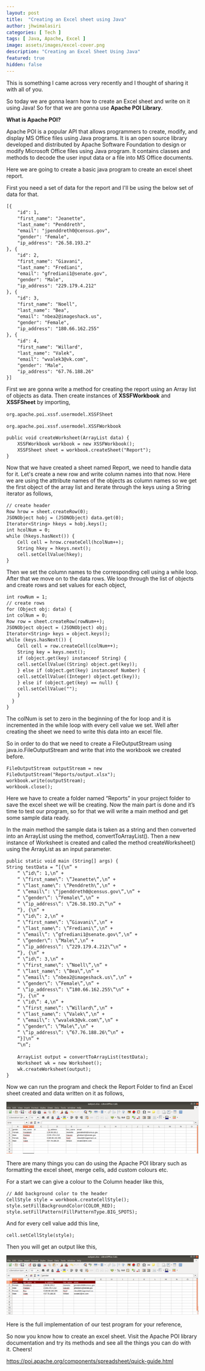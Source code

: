 ```yaml
---
layout: post
title:  "Creating an Excel sheet using Java"
author: jhwimalasiri
categories: [ Tech ]
tags: [ Java, Apache, Excel ]
image: assets/images/excel-cover.png
description: "Creating an Excel Sheet Using Java"
featured: true
hidden: false
---
```


This is something I came across very recently and I thought of sharing it with all of you.

So today we are gonna learn how to create an Excel sheet and write on it using Java! So for that we are gonna use **Apache POI Library**.

**What is Apache POI?**

Apache POI is a popular API that allows programmers to create, modify, and display MS Office files using Java programs. It is an open source library developed and distributed by Apache Software Foundation to design or modify Microsoft Office files using Java program. It contains classes and methods to decode the user input data or a file into MS Office documents.

Here we are going to create a basic java program to create an excel sheet report.

First you need a set of data for the report and I'll be using the below set of data for that.

    [{
        "id": 1,
        "first_name": "Jeanette",
        "last_name": "Penddreth",
        "email": "jpenddreth0@census.gov",
        "gender": "Female",
        "ip_address": "26.58.193.2"
    }, {
        "id": 2,
        "first_name": "Giavani",
        "last_name": "Frediani",
        "email": "gfrediani1@senate.gov",
        "gender": "Male",
        "ip_address": "229.179.4.212"
    }, {
        "id": 3,
        "first_name": "Noell",
        "last_name": "Bea",
        "email": "nbea2@imageshack.us",
        "gender": "Female",
        "ip_address": "180.66.162.255"
    }, {
        "id": 4,
        "first_name": "Willard",
        "last_name": "Valek",
        "email": "wvalek3@vk.com",
        "gender": "Male",
        "ip_address": "67.76.188.26"
    }]

First we are gonna write a method for creating the report using an Array list of objects as data. Then create instances of **XSSFWorkbook** and **XSSFSheet** by importing,

`org.apache.poi.xssf.usermodel.XSSFSheet`

`org.apache.poi.xssf.usermodel.XSSFWorkbook`

    public void createWorksheet(ArrayList data) {
        XSSFWorkbook workbook = new XSSFWorkbook();
        XSSFSheet sheet = workbook.createSheet("Report");
    }

Now that we have created a sheet named Report, we need to handle data for it. Let's create a new row and write column names into that now. Here we are using the attribute names of the objects as column names so we get the first object of the array list and iterate through the keys using a String iterator as follows,

    // create header
    Row hrow = sheet.createRow(0);
    JSONObject hobj = (JSONObject) data.get(0);
    Iterator<String> hkeys = hobj.keys();
    int hcolNum = 0;
    while (hkeys.hasNext()) {
        Cell cell = hrow.createCell(hcolNum++);
        String hkey = hkeys.next();
        cell.setCellValue(hkey);
    }

Then we set the column names to the corresponding cell using a while loop. After that we move on to the data rows. We loop through the list of objects and create rows and set values for each object,

    int rowNum = 1;
    // create rows
    for (Object obj: data) {
    int colNum = 0;
    Row row = sheet.createRow(rowNum++);
    JSONObject object = (JSONObject) obj;
    Iterator<String> keys = object.keys();
    while (keys.hasNext()) {
        Cell cell = row.createCell(colNum++);
        String key = keys.next();
        if (object.get(key) instanceof String) {
        cell.setCellValue((String) object.get(key));
        } else if (object.get(key) instanceof Number) {
        cell.setCellValue((Integer) object.get(key));
        } else if (object.get(key) == null) {
        cell.setCellValue("");
        }
      }
    }

The colNum is set to zero in the beginning of the for loop and it is incremented in the while loop with every cell value we set. Well after creating the sheet we need to write this data into an excel file.

So in order to do that we need to create a FileOutputStream using java.io.FileOutputStream and write that into the workbook we created before.

    FileOutputStream outputStream = new FileOutputStream("Reports/output.xlsx");
    workbook.write(outputStream);
    workbook.close();

Here we have to create a folder named “Reports” in your project folder to save the excel sheet we will be creating. Now the main part is done and it’s time to test our program, so for that we will write a main method and get some sample data ready.

In the main method the sample data is taken as a string and then converted into an ArrayList using the method, convertToArrayList(). Then a new instance of Worksheet is created and called the method createWorksheet() using the ArrayList as an input parameter.

    public static void main (String[] args) {
    String testData = “[{\n” +
        “ \”id\”: 1,\n” +
        “ \”first_name\”: \”Jeanette\”,\n” +
        “ \”last_name\”: \”Penddreth\”,\n” +
        “ \”email\”: \”jpenddreth0@census.gov\”,\n” +
        “ \”gender\”: \”Female\”,\n” +
        “ \”ip_address\”: \”26.58.193.2\”\n” +
        “}, {\n” +
        “ \”id\”: 2,\n” +
        “ \”first_name\”: \”Giavani\”,\n” +
        “ \”last_name\”: \”Frediani\”,\n” +
        “ \”email\”: \”gfrediani1@senate.gov\”,\n” +
        “ \”gender\”: \”Male\”,\n” +
        “ \”ip_address\”: \”229.179.4.212\”\n” +
        “}, {\n” +
        “ \”id\”: 3,\n” +
        “ \”first_name\”: \”Noell\”,\n” +
        “ \”last_name\”: \”Bea\”,\n” +
        “ \”email\”: \”nbea2@imageshack.us\”,\n” +
        “ \”gender\”: \”Female\”,\n” +
        “ \”ip_address\”: \”180.66.162.255\”\n” +
        “}, {\n” +
        “ \”id\”: 4,\n” +
        “ \”first_name\”: \”Willard\”,\n” +
        “ \”last_name\”: \”Valek\”,\n” +
        “ \”email\”: \”wvalek3@vk.com\”,\n” +
        “ \”gender\”: \”Male\”,\n” +
        “ \”ip_address\”: \”67.76.188.26\”\n” +
        “}]\n” +
        “\n”;

        ArrayList output = convertToArrayList(testData);
        Worksheet wk = new Worksheet();
        wk.createWorksheet(output);
    }

Now we can run the program and check the Report Folder to find an Excel sheet created and data written on it as follows,

![Final Excel Sheet](../assets/images/excel1.png)

There are many things you can do using the Apache POI library such as formatting the excel sheet, merge cells, add custom colours etc.

For a start we can give a colour to the Column header like this,

    // Add background color to the header
    CellStyle style = workbook.createCellStyle();
    style.setFillBackgroundColor(COLOR_RED);
    style.setFillPattern(FillPatternType.BIG_SPOTS);

And for every cell value add this line,

    cell.setCellStyle(style);

Then you will get an output like this,

![Formatted Excel Sheet](../assets/images/excel2.png)

Here is the full implementation of our test program for your reference,

<script src="https://gist.github.com/JHWimalasiri/3411daa12d308beec8312659916b39ed.js"></script>

So now you know how to create an excel sheet. Visit the Apache POI library documentation and try its methods and see all the things you can do with it. Cheers!

<https://poi.apache.org/components/spreadsheet/quick-guide.html>

